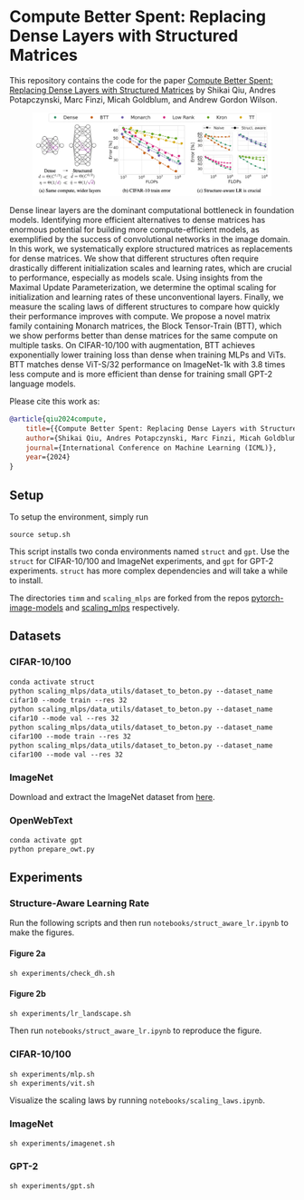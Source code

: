# Compute Better Spent: Replacing Dense Layers with Structured Matrices
This repository contains the code for the paper [Compute Better Spent: Replacing Dense Layers with Structured Matrices](https://github.com/shikaiqiu/compute-better-spent) by Shikai Qiu, Andres Potapczynski, Marc Finzi, Micah Goldblum, and Andrew Gordon Wilson.

<figure>
  <img src="./assets/top_fig.png" alt="Image">
</figure>

Dense linear layers are the dominant computational bottleneck in foundation models. Identifying more efficient alternatives to dense matrices has enormous potential for building more compute-efficient models, as exemplified by the success of convolutional networks in the image domain.
In this work, we systematically explore structured matrices as replacements for dense matrices. We show that different structures often require drastically different initialization scales and learning rates, which are crucial to performance, especially as models scale. Using insights from the Maximal Update Parameterization, we determine the optimal scaling for initialization and learning rates of these unconventional layers.
Finally, we measure the scaling laws of different structures to compare how quickly their performance improves with compute. We propose a novel matrix family containing Monarch matrices, the Block Tensor-Train (BTT), which we show performs better than dense matrices for the same compute on multiple tasks. On CIFAR-10/100 with augmentation, BTT achieves exponentially lower training loss than dense when training MLPs and ViTs. BTT matches dense ViT-S/32 performance on ImageNet-1k with 3.8 times less compute and is more efficient than dense for training small GPT-2 language models.

Please cite this work as:
```bibtex
@article{qiu2024compute,
    title={{Compute Better Spent: Replacing Dense Layers with Structured Matrices}},
    author={Shikai Qiu, Andres Potapczynski, Marc Finzi, Micah Goldblum, and Andrew Gordon Wilson},
    journal={International Conference on Machine Learning (ICML)},
    year={2024}
}
```

## Setup
To setup the environment, simply run
```
source setup.sh
```
This script installs two conda environments named `struct` and `gpt`. Use the `struct` for CIFAR-10/100 and ImageNet experiments, and `gpt` for GPT-2 experiments. `struct` has more complex dependencies and will take a while to install.

The directories `timm` and `scaling_mlps` are forked from the repos [pytorch-image-models](https://github.com/huggingface/pytorch-image-models/tree/main) and [scaling_mlps](https://github.com/gregorbachmann/scaling_mlps/tree/main) respectively.

## Datasets
### CIFAR-10/100
```
conda activate struct
python scaling_mlps/data_utils/dataset_to_beton.py --dataset_name cifar10 --mode train --res 32
python scaling_mlps/data_utils/dataset_to_beton.py --dataset_name cifar10 --mode val --res 32
python scaling_mlps/data_utils/dataset_to_beton.py --dataset_name cifar100 --mode train --res 32
python scaling_mlps/data_utils/dataset_to_beton.py --dataset_name cifar100 --mode val --res 32
```

### ImageNet
Download and extract the ImageNet dataset from [here](https://www.image-net.org/download.php).

### OpenWebText
```
conda activate gpt
python prepare_owt.py
```

## Experiments
### Structure-Aware Learning Rate
Run the following scripts and then run `notebooks/struct_aware_lr.ipynb` to make the figures.
#### Figure 2a
```
sh experiments/check_dh.sh
```
#### Figure 2b
```
sh experiments/lr_landscape.sh
```
Then run `notebooks/struct_aware_lr.ipynb` to reproduce the figure.
### CIFAR-10/100
```
sh experiments/mlp.sh
sh experiments/vit.sh
```
Visualize the scaling laws by running `notebooks/scaling_laws.ipynb`.

### ImageNet
```
sh experiments/imagenet.sh
```

### GPT-2
```
sh experiments/gpt.sh
```